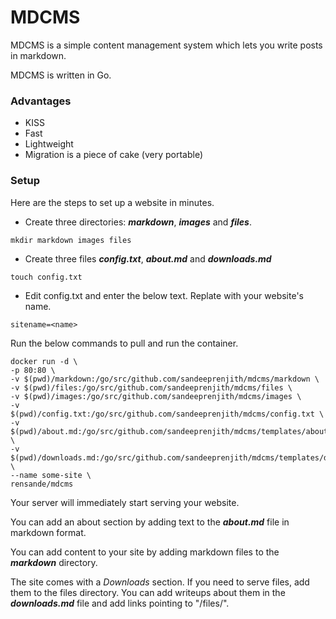 # MDCMS

MDCMS is a simple content management system which lets you write posts in markdown.

MDCMS is written in Go.

### Advantages

* KISS
* Fast
* Lightweight
* Migration is a piece of cake (very portable)

### Setup

Here are the steps to set up a website in minutes.

* Create three directories: ***markdown***, ***images*** and ***files***.

```
mkdir markdown images files
```

* Create three files ***config.txt***, ***about.md*** and ***downloads.md***

```
touch config.txt

```
* Edit config.txt and enter the below text. Replate <name> with your website's name.

```
sitename=<name>
```

Run the below commands to pull and run the container.

```
docker run -d \
-p 80:80 \
-v $(pwd)/markdown:/go/src/github.com/sandeeprenjith/mdcms/markdown \
-v $(pwd)/files:/go/src/github.com/sandeeprenjith/mdcms/files \
-v $(pwd)/images:/go/src/github.com/sandeeprenjith/mdcms/images \
-v $(pwd)/config.txt:/go/src/github.com/sandeeprenjith/mdcms/config.txt \
-v $(pwd)/about.md:/go/src/github.com/sandeeprenjith/mdcms/templates/about.md \
-v $(pwd)/downloads.md:/go/src/github.com/sandeeprenjith/mdcms/templates/downloads.md \
--name some-site \
rensande/mdcms
```



Your server will immediately start serving your website.

You can add an about section by adding text to the ***about.md*** file in markdown format.

You can add content to your site by adding markdown files to the ***markdown*** directory.

The site comes with a *Downloads* section. If you need to serve files, add them to the files directory. You can add writeups about them in the ***downloads.md*** file and add links pointing to "/files/<filename>".
